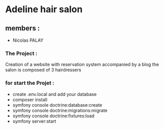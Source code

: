 # Adeline hair salon
## members :
- Nicolas PALAY
### The Project :
Creation of a website with reservation system accompanied by a blog
the salon is composed of 3 hairdressers

### for start the Projet :
- create .env.local and add your database
- composer install
- symfony console doctrine:database:create
- symfony console doctrine:migrations:migrate
- symfony console doctrine:fixtures:load
- symfony server:start
